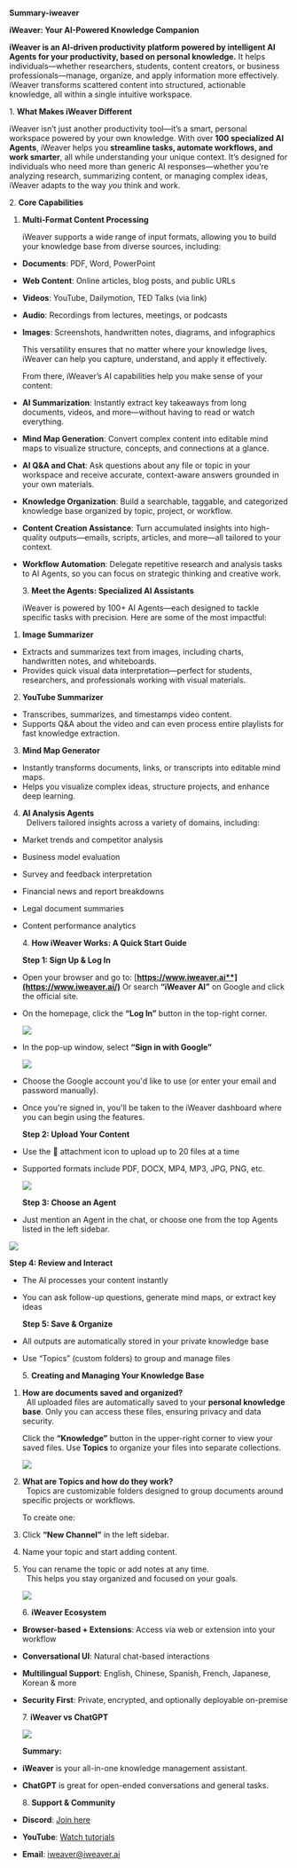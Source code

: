 ﻿
**Summary-iweaver**

<a name="heading_0"></a>**iWeaver: Your AI-Powered Knowledge Companion**

**iWeaver is an AI-driven productivity platform powered by intelligent AI Agents for your productivity, based on personal knowledge.** It helps individuals—whether researchers, students, content creators, or business professionals—manage, organize, and apply information more effectively. iWeaver transforms scattered content into structured, actionable knowledge, all within a single intuitive workspace.

<a name="heading_1"></a>1. **What Makes iWeaver Different**

iWeaver isn’t just another productivity tool—it’s a smart, personal workspace powered by your own knowledge. With over **100 specialized AI Agents**, iWeaver helps you **streamline tasks, automate workflows, and work smarter**, all while understanding your unique context. It’s designed for individuals who need more than generic AI responses—whether you’re analyzing research, summarizing content, or managing complex ideas, iWeaver adapts to the way *you* think and work.

<a name="heading_2"></a>2. **Core Capabilities**

1. **Multi-Format Content Processing**

   iWeaver supports a wide range of input formats, allowing you to build your knowledge base from diverse sources, including:

- **Documents**: PDF, Word, PowerPoint
- **Web Content**: Online articles, blog posts, and public URLs
- **Videos**: YouTube, Dailymotion, TED Talks (via link)
- **Audio**: Recordings from lectures, meetings, or podcasts
- **Images**: Screenshots, handwritten notes, diagrams, and infographics

  This versatility ensures that no matter where your knowledge lives, iWeaver can help you capture, understand, and apply it effectively.

  From there, iWeaver’s AI capabilities help you make sense of your content:

- **AI Summarization**: Instantly extract key takeaways from long documents, videos, and more—without having to read or watch everything.
- **Mind Map Generation**: Convert complex content into editable mind maps to visualize structure, concepts, and connections at a glance.
- **AI Q&A and Chat**: Ask questions about any file or topic in your workspace and receive accurate, context-aware answers grounded in your own materials.
- **Knowledge Organization**: Build a searchable, taggable, and categorized knowledge base organized by topic, project, or workflow.
- **Content Creation Assistance**: Turn accumulated insights into high-quality outputs—emails, scripts, articles, and more—all tailored to your context.
- **Workflow Automation**: Delegate repetitive research and analysis tasks to AI Agents, so you can focus on strategic thinking and creative work.

  <a name="heading_3"></a>3. **Meet the Agents: Specialized AI Assistants**

  iWeaver is powered by 100+ AI Agents—each designed to tackle specific tasks with precision. Here are some of the most impactful:

1. **Image Summarizer**
- Extracts and summarizes text from images, including charts, handwritten notes, and whiteboards.
- Provides quick visual data interpretation—perfect for students, researchers, and professionals working with visual materials.
2. **YouTube Summarizer**
- Transcribes, summarizes, and timestamps video content.
- Supports Q&A about the video and can even process entire playlists for fast knowledge extraction.
3. **Mind Map Generator**
- Instantly transforms documents, links, or transcripts into editable mind maps.
- Helps you visualize complex ideas, structure projects, and enhance deep learning.
4. **AI Analysis Agents**\
   ` `Delivers tailored insights across a variety of domains, including:
- Market trends and competitor analysis
- Business model evaluation
- Survey and feedback interpretation
- Financial news and report breakdowns
- Legal document summaries
- Content performance analytics

  <a name="heading_4"></a>4. **How iWeaver Works: A Quick Start Guide**

  <a name="heading_5"></a>**Step 1: Sign Up & Log In**

- Open your browser and go to: [**https://www.iweaver.ai**](https://www.iweaver.ai/)** Or search **“iWeaver AI”** on Google and click the official site.
- On the homepage, click the **“Log In”** button in the top-right corner.

  ![](Aspose.Words.dfbcf164-2132-4502-b936-5a11e4fd3e91.001.png)

- In the pop-up window, select **“Sign in with Google”**

  ![](Aspose.Words.dfbcf164-2132-4502-b936-5a11e4fd3e91.002.png)

- Choose the Google account you'd like to use (or enter your email and password manually).
- Once you're signed in, you'll be taken to the iWeaver dashboard where you can begin using the features.

  <a name="heading_6"></a>**Step 2: Upload Your Content**

- Use the 📎 attachment icon to upload up to 20 files at a time
- Supported formats include PDF, DOCX, MP4, MP3, JPG, PNG, etc.

  ![](Aspose.Words.dfbcf164-2132-4502-b936-5a11e4fd3e91.003.png)

  <a name="heading_7"></a>**Step 3: Choose an Agent**

- Just mention an Agent in the chat, or choose one from the top Agents listed in the left sidebar.

![](Aspose.Words.dfbcf164-2132-4502-b936-5a11e4fd3e91.004.png)

<a name="heading_8"></a>**Step 4: Review and Interact**

- The AI processes your content instantly
- You can ask follow-up questions, generate mind maps, or extract key ideas

  <a name="heading_9"></a>**Step 5: Save & Organize**

- All outputs are automatically stored in your private knowledge base
- Use “Topics” (custom folders) to group and manage files

  <a name="heading_10"></a>5. **Creating and Managing Your Knowledge Base**

1. **How are documents saved and organized?**\
   ` `All uploaded files are automatically saved to your **personal knowledge base**. Only you can access these files, ensuring privacy and data security.

   Click the **“Knowledge”** button in the upper-right corner to view your saved files. Use **Topics** to organize your files into separate collections.

   ![](Aspose.Words.dfbcf164-2132-4502-b936-5a11e4fd3e91.005.png)

2. **What are Topics and how do they work?**\
   ` `Topics are customizable folders designed to group documents around specific projects or workflows.

   To create one:

1. Click **“New Channel”** in the left sidebar.
2. Name your topic and start adding content.
3. You can rename the topic or add notes at any time.\
   ` `This helps you stay organized and focused on your goals.

   ![](Aspose.Words.dfbcf164-2132-4502-b936-5a11e4fd3e91.006.png)

   <a name="heading_11"></a>6. **iWeaver Ecosystem**

- **Browser-based + Extensions**: Access via web or extension into your workflow
- **Conversational UI**: Natural chat-based interactions
- **Multilingual Support**: English, Chinese, Spanish, French, Japanese, Korean & more
- **Security First**: Private, encrypted, and optionally deployable on-premise

  <a name="heading_12"></a>7. **iWeaver vs ChatGPT** 

  ![](Aspose.Words.dfbcf164-2132-4502-b936-5a11e4fd3e91.007.jpeg)


  **Summary:**

- **iWeaver** is your all-in-one knowledge management assistant.
- **ChatGPT** is great for open-ended conversations and general tasks.

  <a name="heading_13"></a>8. **Support & Community**

- **Discord**: [Join here](https://discord.com/invite/y3Y4Zc6NNQ)
- **YouTube**: [Watch tutorials](https://www.youtube.com/@iWeaverAI)
- **Email**: <iweaver@iweaver.ai>


